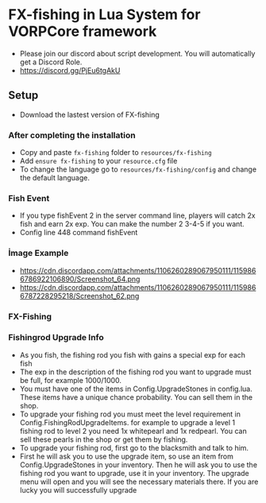 # FX-fishing in Lua System for VORPCore framework

* Please join our discord about script development. You will automatically get a Discord Role.
* https://discord.gg/PjEu6tgAkU

## Setup
* Download the lastest version of FX-fishing

### After completing the installation
* Copy and paste ```fx-fishing``` folder to ```resources/fx-fishing```
* Add ```ensure fx-fishing``` to your ```resource.cfg``` file
* To change the language go to ```resources/fx-fishing/config``` and change the default language.


### Fish Event
* If you type fishEvent 2 in the server command line, players will catch 2x fish and earn 2x exp. You can make the number 2 3-4-5 if you want. 
* Config line 448 command fishEvent
### İmage Example
- https://cdn.discordapp.com/attachments/1106260289067950111/1159866786922106890/Screenshot_64.png
- https://cdn.discordapp.com/attachments/1106260289067950111/1159866787228295218/Screenshot_62.png


### FX-Fishing

### Fishingrod Upgrade Info
- As you fish, the fishing rod you fish with gains a special exp for each fish
- The exp in the description of the fishing rod you want to upgrade must be full, for example 1000/1000.
- You must have one of the items in Config.UpgradeStones in config.lua. These items have a unique chance probability. You can sell them in the shop.
- To upgrade your fishing rod you must meet the level requirement in Config.FishingRodUpgradeItems. for example to upgrade a level 1 fishing rod to level 2 you need 1x whitepearl and 1x redpearl. You can sell these pearls in the shop or get them by fishing.
- To upgrade your fishing rod, first go to the blacksmith and talk to him.
- First he will ask you to use the upgrade item, so use an item from Config.UpgradeStones in your inventory. Then he will ask you to use the fishing rod you want to upgrade, use it in your inventory. The upgrade menu will open and you will see the necessary materials there. If you are lucky you will successfully upgrade